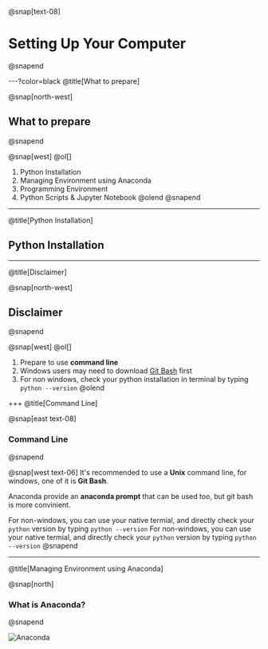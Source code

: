 @snap[text-08]
# Setting Up Your Computer
@snapend

---?color=black
@title[What to prepare]

@snap[north-west]
## What to prepare
@snapend

@snap[west]
@ol[]
1. Python Installation
2. Managing Environment using Anaconda
3. Programming Environment
4. Python Scripts & Jupyter Notebook
@olend
@snapend

---
@title[Python Installation]

## Python Installation

---
@title[Disclaimer]

@snap[north-west]
## Disclaimer
@snapend

@snap[west]
@ol[]
1. Prepare to use **command line**
2. Windows users may need to download [Git Bash](https://git-scm.com/download/win) first
3. For non windows, check your python installation in terminal by typing `python --version`
@olend

+++
@title[Command Line]

@snap[east text-08]
### Command Line
@snapend

@snap[west text-06]
It's recommended to use a **Unix** command line, for windows, one of it is **Git Bash**.

Anaconda provide an **anaconda prompt** that can be used too, but git bash is more convinient.

For non-windows, you can use your native termial, and directly check your `python` version by typing `python --version`
For non-windows, you can use your native termial, and directly check your `python` version by typing `python --version`
@snapend 

---
@title[Managing Environment using Anaconda]

@snap[north]
### What is **Anaconda?**
@snapend

![Anaconda](https://upload.wikimedia.org/wikipedia/en/c/cd/Anaconda_Logo.png)

